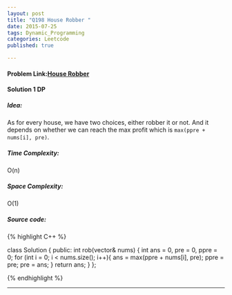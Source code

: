 ```yaml
---
layout: post
title: "Q198 House Robber "
date: 2015-07-25
tags: Dynamic_Programming 
categories: Leetcode
published: true

---
```

#### Problem Link:[House Robber ](https://leetcode.com/problems/house-robber/) 

#### Solution 1 DP

##### Idea:

As for every house, we have two choices, either robber it or not. And it depends on whether we can reach the max profit which is `max(ppre + nums[i], pre)`. 
  
##### Time Complexity:

O(n)

##### Space Complexity:

O(1)

##### Source code:
{% highlight C++ %}

class Solution {
public:
    int rob(vector<int>& nums) {
        int ans = 0, pre = 0, ppre = 0;
        for (int i = 0; i < nums.size(); i++){
            ans = max(ppre + nums[i], pre);
            ppre = pre;
            pre = ans;
        }
        return ans;
    }
};

{% endhighlight %}

---

